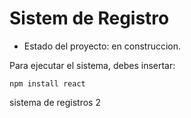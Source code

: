<h1> Sistem de Registro</h1>

- Estado del proyecto: en construccion.

Para ejecutar el sistema, debes insertar:

```npm install react```

sistema de registros 2
